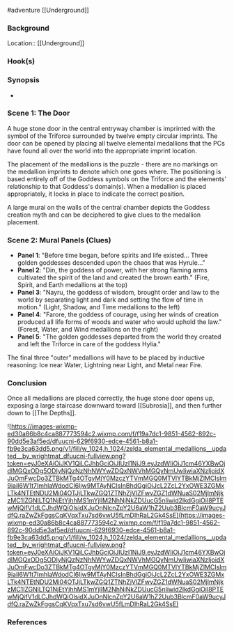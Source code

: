 #adventure [[Underground]]

### Background

Location:: [[Underground]]

### Hook(s)


### Synopsis

- 

### Scene 1: The Door

A huge stone door in the central entryway chamber is imprinted with the symbol of the Triforce surrounded by twelve empty circular imprints. The door can be opened by placing all twelve elemental medallions that the PCs have found all over the world into the appropriate imprint location.

The placement of the medallions is the puzzle - there are no markings on the medallion imprints to denote which one goes where. The positioning is based entirely off of the Goddess symbols on the Triforce and the elements' relationship to that Goddess's domain(s). When a medallion is placed appropriately, it locks in place to indicate the correct position.

A large mural on the walls of the central chamber depicts the Goddess creation myth and can be deciphered to give clues to the medallion placement.

### Scene 2: Mural Panels (Clues)

- **Panel 1**: "Before time began, before spirits and life existed... Three golden goddesses descended upon the chaos that was Hyrule..."
- **Panel 2**: "Din, the goddess of power, with her strong flaming arms cultivated the spirit of the land and created the brown earth." (Fire, Spirit, and Earth medallions at the top)
- **Panel 3**: "Nayru, the goddess of wisdom, brought order and law to the world by separating light and dark and setting the flow of time in motion." (Light, Shadow, and Time medallions to the left)
- **Panel 4**: "Farore, the goddess of courage, using her winds of creation produced all life forms of woods and water who would uphold the law." (Forest, Water, and Wind medallions on the right)
- **Panel 5**: "The golden goddesses departed from the world they created and left the Triforce in care of the goddess Hylia."

The final three "outer" medallions will have to be placed by inductive reasoning: Ice near Water, Lightning near Light, and Metal near Fire.

### Conclusion

Once all medallions are placed correctly, the huge stone door opens up, exposing a large staircase downward toward [[Subrosia]], and then further down to [[The Depths]].

![https://images-wixmp-ed30a86b8c4ca887773594c2.wixmp.com/f/f19a7dc1-9851-4562-892c-90dd5e3af5ed/dfuucni-629f6930-edce-4561-b8a1-fb9e3ca63dd5.png/v1/fill/w_1024,h_1024/zelda_elemental_medallions__updated__by_wrightmat_dfuucni-fullview.png?token=eyJ0eXAiOiJKV1QiLCJhbGciOiJIUzI1NiJ9.eyJzdWIiOiJ1cm46YXBwOjdlMGQxODg5ODIyNjQzNzNhNWYwZDQxNWVhMGQyNmUwIiwiaXNzIjoidXJuOmFwcDo3ZTBkMTg4OTgyMjY0MzczYTVmMGQ0MTVlYTBkMjZlMCIsIm9iaiI6W1t7ImhlaWdodCI6Ijw9MTAyNCIsInBhdGgiOiJcL2ZcL2YxOWE3ZGMxLTk4NTEtNDU2Mi04OTJjLTkwZGQ1ZTNhZjVlZFwvZGZ1dWNuaS02MjlmNjkzMC1lZGNlLTQ1NjEtYjhhMS1mYjllM2NhNjNkZDUucG5nIiwid2lkdGgiOiI8PTEwMjQifV1dLCJhdWQiOlsidXJuOnNlcnZpY2U6aW1hZ2Uub3BlcmF0aW9ucyJdfQ.raZwZkFggsCqKVqxTxu7sd6vwU5fLmDIhRaL2Gk4SsE](https://images-wixmp-ed30a86b8c4ca887773594c2.wixmp.com/f/f19a7dc1-9851-4562-892c-90dd5e3af5ed/dfuucni-629f6930-edce-4561-b8a1-fb9e3ca63dd5.png/v1/fill/w_1024,h_1024/zelda_elemental_medallions__updated__by_wrightmat_dfuucni-fullview.png?token=eyJ0eXAiOiJKV1QiLCJhbGciOiJIUzI1NiJ9.eyJzdWIiOiJ1cm46YXBwOjdlMGQxODg5ODIyNjQzNzNhNWYwZDQxNWVhMGQyNmUwIiwiaXNzIjoidXJuOmFwcDo3ZTBkMTg4OTgyMjY0MzczYTVmMGQ0MTVlYTBkMjZlMCIsIm9iaiI6W1t7ImhlaWdodCI6Ijw9MTAyNCIsInBhdGgiOiJcL2ZcL2YxOWE3ZGMxLTk4NTEtNDU2Mi04OTJjLTkwZGQ1ZTNhZjVlZFwvZGZ1dWNuaS02MjlmNjkzMC1lZGNlLTQ1NjEtYjhhMS1mYjllM2NhNjNkZDUucG5nIiwid2lkdGgiOiI8PTEwMjQifV1dLCJhdWQiOlsidXJuOnNlcnZpY2U6aW1hZ2Uub3BlcmF0aW9ucyJdfQ.raZwZkFggsCqKVqxTxu7sd6vwU5fLmDIhRaL2Gk4SsE)

### References
